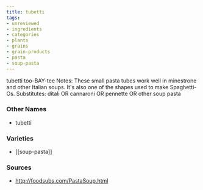 ```yaml
---
title: tubetti
tags:
- unreviewed
- ingredients
- categories
- plants
- grains
- grain-products
- pasta
- soup-pasta
---
```

tubetti too-BAY-tee Notes: These small pasta tubes work well in minestrone and other Italian soups. It's also one of the shapes used to make Spaghetti-Os. Substitutes: ditali OR cannaroni OR pennette OR other soup pasta

### Other Names

* tubetti

### Varieties

* [[soup-pasta]]

### Sources
* http://foodsubs.com/PastaSoup.html
